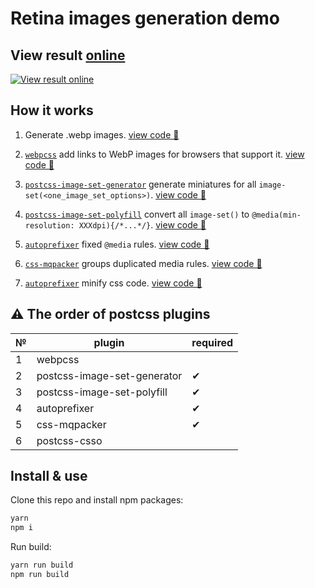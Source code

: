 # Retina images generation demo

## View result [online](https://retyui.github.io/modern-generation-icon-for-retina-display/index.html)

[![View result online](https://pp.userapi.com/c638127/v638127614/4b3e3/WFp7dcnVt5c.jpg)](https://retyui.github.io/modern-generation-icon-for-retina-display/index.html)

## How it works

1. Generate .webp images. [view code 👀](https://github.com/retyui/demo-modern-images-usage-css/blob/master/gulpfile.js#L18-L24)
2. [`webpcss`](https://github.com/lexich/webpcss) add links to WebP images for browsers that support it. [view code 👀](https://github.com/retyui/demo-modern-images-usage-css/blob/master/gulpfile.js#L31)
3. [`postcss-image-set-generator`](https://github.com/retyui/postcss-image-set-generator) generate miniatures for all `image-set(<one_image_set_options>)`. [view code 👀](https://github.com/retyui/demo-modern-images-usage-css/blob/master/gulpfile.js#L32-L38)
4. [`postcss-image-set-polyfill`](https://github.com/SuperOl3g/postcss-image-set-polyfill) convert all `image-set()` to `@media(min-resolution: XXXdpi){/*...*/}`. [view code 👀](https://github.com/retyui/demo-modern-images-usage-css/blob/master/gulpfile.js#L39)

5. [`autoprefixer`](https://github.com/postcss/autoprefixer) fixed `@media` rules. [view code 👀](https://github.com/retyui/demo-modern-images-usage-css/blob/master/gulpfile.js#L43)
6. [`css-mqpacker`](https://github.com/hail2u/node-css-mqpacker) groups duplicated media rules. [view code 👀](https://github.com/retyui/demo-modern-images-usage-css/blob/master/gulpfile.js#L44)
7. [`autoprefixer`](https://github.com/postcss/autoprefixer) minify css code. [view code 👀](https://github.com/retyui/demo-modern-images-usage-css/blob/master/gulpfile.js#L45)


## ⚠️ The order of postcss plugins 
|№| plugin | required |
|-|--------|----------|
|1| webpcss |  |
|2| postcss-image-set-generator | ✔ |
|3| postcss-image-set-polyfill | ✔ |
|4| autoprefixer | ✔ |
|5| css-mqpacker | ✔ |
|6| postcss-csso |  |

## Install & use
Clone this repo and install npm packages:
```bash
yarn
npm i
```
Run build:
```bash
yarn run build
npm run build
```
